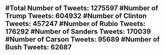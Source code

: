 #Total Number of Tweets: 1275597 
#Number of Trump Tweets: 604932
#Number of Clinton Tweets: 457247
#Number of Rubio Tweets: 176292
#Number of Sanders Tweets: 170039
#Number of Carson Tweets: 95689
#Number of Bush Tweets: 62687
---
